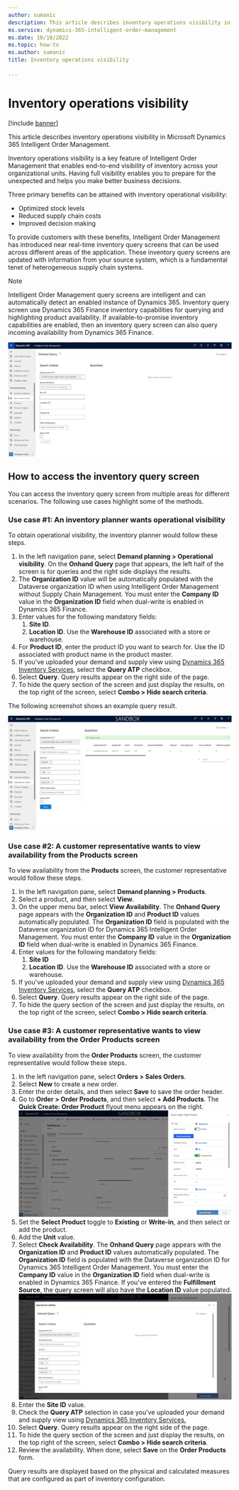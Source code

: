```yaml
---
author: sumanic
description: This article describes inventory operations visibility in Microsoft Dynamics 365 Intelligent Order Management.
ms.service: dynamics-365-intelligent-order-management
ms.date: 10/18/2022
ms.topic: how-to
ms.author: sumanic
title: Inventory operations visibility

---
```


# Inventory operations visibility

[!include [banner](includes/banner.md)]

This article describes inventory operations visibility in Microsoft Dynamics 365 Intelligent Order Management.

Inventory operations visibility is a key feature of Intelligent Order Management that enables end-to-end visibility of inventory across your organizational units. Having full visibility enables you to prepare for the unexpected and helps you make better business decisions.

Three primary benefits can be attained with inventory operational visibility:

- Optimized stock levels
- Reduced supply chain costs
- Improved decision making

To provide customers with these benefits, Intelligent Order Management has introduced near real-time inventory query screens that can be used across different areas of the application. These inventory query screens are updated with information from your source system, which is a fundamental tenet of heterogeneous supply chain systems.

> [!NOTE]
> Intelligent Order Management query screens are intelligent and can automatically detect an enabled instance of Dynamics 365. Inventory query screen use Dynamics 365 Finance inventory capabilities for querying and highlighting product availability. If available-to-promise inventory capabilities are enabled, then an inventory query screen can also query incoming availability from Dynamics 365 Finance.

![Inventory Operational Visibility](media/IVQuery.png)

## How to access the inventory query screen

You can access the inventory query screen from multiple areas for different scenarios. The following use cases highlight some of the methods.

### Use case #1: An inventory planner wants operational visibility

To obtain operational visibility, the inventory planner would follow these steps.

1. In the left navigation pane, select **Demand planning \> Operational visibility**. On the **Onhand Query** page that appears, the left half of the screen is for queries and the right side displays the results.
1. The **Organization ID** value will be automatically populated with the Dataverse organization ID when using Intelligent Order Management without Supply Chain Management. You must enter the **Company ID** value in the **Organization ID** field when dual-write is enabled in Dynamics 365 Finance.
1. Enter values for the following mandatory fields:
   1. **Site ID**.
   1. **Location ID**. Use the **Warehouse ID** associated with a store or warehouse.
1. For **Product ID**, enter the product ID you want to search for. Use the ID associated with product name in the product master.
1. If you've uploaded your demand and supply view using [Dynamics 365 Inventory Services](/dynamics365/supply-chain/inventory/inventory-visibility-available-to-promise), select the **Query ATP** checkbox. 
1. Select **Query**. Query results appear on the right side of the page.
1. To hide the query section of the screen and just display the results, on the top right of the screen, select **Combo \> Hide search criteria**.

The following screenshot shows an example query result.

![Query Results](media/QueryResult.png)
  
### Use case #2: A customer representative wants to view availability from the Products screen

To view availability from the **Products** screen, the customer representative would follow these steps.

1. In the left navigation pane, select **Demand planning \> Products**.
1. Select a product, and then select **View**.
1. On the upper menu bar, select **View Availability**. The **Onhand Query** page appears with the **Organization ID** and **Product ID** values automatically populated. The **Organization ID** field is populated with the Dataverse organization ID for Dynamics 365 Intelligent Order Management. You must enter the **Company ID** value in the **Organization ID** field when dual-write is enabled in Dynamics 365 Finance.
1. Enter values for the following mandatory fields:
    1. **Site ID**   
    1. **Location ID**. Use the **Warehouse ID** associated with a store or warehouse.
1. If you've uploaded your demand and supply view using [Dynamics 365 Inventory Services](/dynamics365/supply-chain/inventory/inventory-visibility-available-to-promise), select the **Query ATP** checkbox. 
1. Select **Query**. Query results appear on the right side of the page.
1. To hide the query section of the screen and just display the results, on the top right of the screen, select **Combo \> Hide search criteria**.

### Use case #3: A customer representative wants to view availability from the Order Products screen

To view availability from the **Order Products** screen, the customer representative would follow these steps.

1. In the left navigation pane, select **Orders \> Sales Orders**.
1. Select  **New** to create a new order.
1. Enter the order details, and then select **Save** to save the order header.
1. Go to **Order \> Order Products**, and then select **+ Add Products**. The **Quick Create: Order Product** flyout menu appears on the right.
    ![OrderProducts.](media/QuickForm.png)
1. Set the **Select Product** toggle to **Existing** or **Write-in**, and then select or add the product.
1. Add the **Unit** value.
1. Select **Check Availability**. The **Onhand Query** page appears with the **Organization ID** and **Product ID** values automatically populated. The **Organization ID** field is populated with the Dataverse organization ID for Dynamics 365 Intelligent Order Management. You must enter the **Company ID** value in the **Organization ID** field when dual-write is enabled in Dynamics 365 Finance. If you've entered the **Fulfillment Source**, the query screen will also have the **Location ID** value populated.
    ![Query Autofill.](media/Autofill.png)
1. Enter the **Site ID** value.
1. Check the **Query ATP** selection in case you've uploaded your demand and supply view using [Dynamics 365 Inventory Services.](/dynamics365/supply-chain/inventory/inventory-visibility-available-to-promise)
1. Select **Query**. Query results appear on the right side of the page.
1. To hide the query section of the screen and just display the results, on the top right of the screen, select **Combo \> Hide search criteria**.
1. Review the availability. When done, select **Save** on the **Order Products** form.

Query results are displayed based on the physical and calculated measures that are configured as part of inventory configuration.
